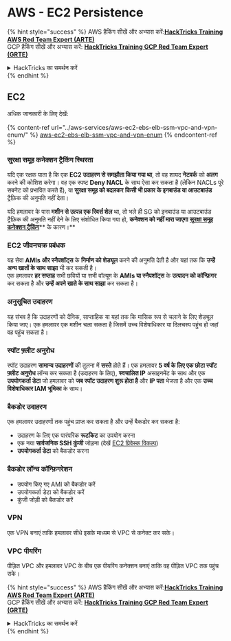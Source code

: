# AWS - EC2 Persistence

{% hint style="success" %}
AWS हैकिंग सीखें और अभ्यास करें:<img src="../../../.gitbook/assets/image (1).png" alt="" data-size="line">[**HackTricks Training AWS Red Team Expert (ARTE)**](https://training.hacktricks.xyz/courses/arte)<img src="../../../.gitbook/assets/image (1).png" alt="" data-size="line">\
GCP हैकिंग सीखें और अभ्यास करें: <img src="../../../.gitbook/assets/image (2).png" alt="" data-size="line">[**HackTricks Training GCP Red Team Expert (GRTE)**<img src="../../../.gitbook/assets/image (2).png" alt="" data-size="line">](https://training.hacktricks.xyz/courses/grte)

<details>

<summary>HackTricks का समर्थन करें</summary>

* [**सदस्यता योजनाएँ**](https://github.com/sponsors/carlospolop) देखें!
* **💬 [**Discord समूह**](https://discord.gg/hRep4RUj7f) या [**telegram समूह**](https://t.me/peass) में शामिल हों या **Twitter** 🐦 पर हमें **फॉलो करें** [**@hacktricks\_live**](https://twitter.com/hacktricks\_live)**.**
* **हैकिंग ट्रिक्स साझा करें और** [**HackTricks**](https://github.com/carlospolop/hacktricks) और [**HackTricks Cloud**](https://github.com/carlospolop/hacktricks-cloud) गिटहब रिपोजिटरी में PR सबमिट करें।

</details>
{% endhint %}

## EC2

अधिक जानकारी के लिए देखें:

{% content-ref url="../aws-services/aws-ec2-ebs-elb-ssm-vpc-and-vpn-enum/" %}
[aws-ec2-ebs-elb-ssm-vpc-and-vpn-enum](../aws-services/aws-ec2-ebs-elb-ssm-vpc-and-vpn-enum/)
{% endcontent-ref %}

### सुरक्षा समूह कनेक्शन ट्रैकिंग स्थिरता

यदि एक रक्षक पाता है कि एक **EC2 उदाहरण से समझौता किया गया था**, तो वह शायद **नेटवर्क** को **अलग** करने की कोशिश करेगा। वह एक स्पष्ट **Deny NACL** के साथ ऐसा कर सकता है (लेकिन NACLs पूरे सबनेट को प्रभावित करते हैं), या **सुरक्षा समूह को बदलकर** **किसी भी प्रकार के इनबाउंड या आउटबाउंड** ट्रैफ़िक की अनुमति नहीं देता।

यदि हमलावर के पास **मशीन से उत्पन्न एक रिवर्स शेल** था, तो भले ही SG को इनबाउंड या आउटबाउंड ट्रैफ़िक की अनुमति नहीं देने के लिए संशोधित किया गया हो, **कनेक्शन को नहीं मारा जाएगा** [**सुरक्षा समूह कनेक्शन ट्रैकिंग**](https://docs.aws.amazon.com/AWSEC2/latest/UserGuide/security-group-connection-tracking.html)** के कारण।**

### EC2 जीवनचक्र प्रबंधक

यह सेवा **AMIs और स्नैपशॉट्स** के **निर्माण को शेड्यूल** करने की अनुमति देती है और यहां तक कि **उन्हें अन्य खातों के साथ साझा** भी कर सकती है।\
एक हमलावर **हर सप्ताह** सभी छवियों या सभी वॉल्यूम के **AMIs या स्नैपशॉट्स** के **उत्पादन को कॉन्फ़िगर** कर सकता है और **उन्हें अपने खाते के साथ साझा** कर सकता है।

### अनुसूचित उदाहरण

यह संभव है कि उदाहरणों को दैनिक, साप्ताहिक या यहां तक कि मासिक रूप से चलाने के लिए शेड्यूल किया जाए। एक हमलावर एक मशीन चला सकता है जिसमें उच्च विशेषाधिकार या दिलचस्प पहुंच हो जहां वह पहुंच सकता है।

### स्पॉट फ़्लीट अनुरोध

स्पॉट उदाहरण **सामान्य उदाहरणों** की तुलना में **सस्ते** होते हैं। एक हमलावर **5 वर्ष के लिए एक छोटा स्पॉट फ़्लीट अनुरोध** लॉन्च कर सकता है (उदाहरण के लिए), **स्वचालित IP** असाइनमेंट के साथ और एक **उपयोगकर्ता डेटा** जो हमलावर को **जब स्पॉट उदाहरण शुरू होता है** और **IP पता** भेजता है और एक **उच्च विशेषाधिकार IAM भूमिका** के साथ।

### बैकडोर उदाहरण

एक हमलावर उदाहरणों तक पहुंच प्राप्त कर सकता है और उन्हें बैकडोर कर सकता है:

* उदाहरण के लिए एक पारंपरिक **रूटकिट** का उपयोग करना
* एक नया **सार्वजनिक SSH कुंजी** जोड़ना (देखें [EC2 प्रिवेस्क विकल्प](../aws-privilege-escalation/aws-ec2-privesc.md))
* **उपयोगकर्ता डेटा** को बैकडोर करना

### **बैकडोर लॉन्च कॉन्फ़िगरेशन**

* उपयोग किए गए AMI को बैकडोर करें
* उपयोगकर्ता डेटा को बैकडोर करें
* कुंजी जोड़ी को बैकडोर करें

### VPN

एक VPN बनाएं ताकि हमलावर सीधे इसके माध्यम से VPC से कनेक्ट कर सके।

### VPC पीयरिंग

पीड़ित VPC और हमलावर VPC के बीच एक पीयरिंग कनेक्शन बनाएं ताकि वह पीड़ित VPC तक पहुंच सके।

{% hint style="success" %}
AWS हैकिंग सीखें और अभ्यास करें:<img src="../../../.gitbook/assets/image (1).png" alt="" data-size="line">[**HackTricks Training AWS Red Team Expert (ARTE)**](https://training.hacktricks.xyz/courses/arte)<img src="../../../.gitbook/assets/image (1).png" alt="" data-size="line">\
GCP हैकिंग सीखें और अभ्यास करें: <img src="../../../.gitbook/assets/image (2).png" alt="" data-size="line">[**HackTricks Training GCP Red Team Expert (GRTE)**<img src="../../../.gitbook/assets/image (2).png" alt="" data-size="line">](https://training.hacktricks.xyz/courses/grte)

<details>

<summary>HackTricks का समर्थन करें</summary>

* [**सदस्यता योजनाएँ**](https://github.com/sponsors/carlospolop) देखें!
* **💬 [**Discord समूह**](https://discord.gg/hRep4RUj7f) या [**telegram समूह**](https://t.me/peass) में शामिल हों या **Twitter** 🐦 पर हमें **फॉलो करें** [**@hacktricks\_live**](https://twitter.com/hacktricks\_live)**.**
* **हैकिंग ट्रिक्स साझा करें और** [**HackTricks**](https://github.com/carlospolop/hacktricks) और [**HackTricks Cloud**](https://github.com/carlospolop/hacktricks-cloud) गिटहब रिपोजिटरी में PR सबमिट करें।

</details>
{% endhint %}
